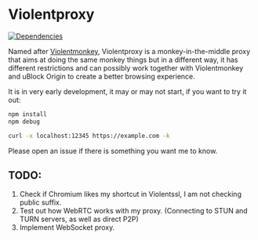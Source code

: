 # Violentproxy

[![Dependencies](https://david-dm.org/Violentproxy/Violentproxy.svg)](https://david-dm.org/Violentproxy/Violentproxy)

Named after [Violentmonkey](https://github.com/violentmonkey/violentmonkey), 
Violentproxy is a monkey-in-the-middle proxy that aims at doing the same monkey things but in a different way, 
it has different restrictions and can possibly work together with Violentmonkey and uBlock Origin 
to create a better browsing experience. 

It is in very early development, it may or may not start, if you want to try it out: 
```Bash
npm install
npm debug

curl -x localhost:12345 https://example.com -k
```

Please open an issue if there is something you want me to know. 

## TODO: 

1. Check if Chromium likes my shortcut in Violentssl, I am not checking public suffix. 
2. Test out how WebRTC works with my proxy. (Connecting to STUN and TURN servers, as well as direct P2P) 
3. Implement WebSocket proxy. 
